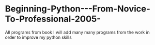 # Beginning-Python---From-Novice-To-Professional-2005-
All programs from book
I will add many many programs from the work in order to improve my python skills
